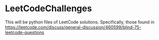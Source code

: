 # LeetCodeChallenges
This will be python files of LeetCode solutions. Specifically, those found in https://leetcode.com/discuss/general-discussion/460599/blind-75-leetcode-questions
